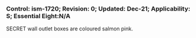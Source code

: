 ### Control: ism-1720; Revision: 0; Updated: Dec-21; Applicability: S; Essential Eight:N/A
<p>SECRET wall outlet boxes are coloured salmon pink.</p>
